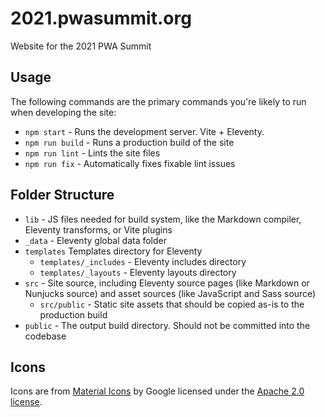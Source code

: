 # 2021.pwasummit.org

Website for the 2021 PWA Summit

## Usage

The following commands are the primary commands you're likely to run when developing the site:

- `npm start` - Runs the development server. Vite + Eleventy.
- `npm run build` - Runs a production build of the site
- `npm run lint` - Lints the site files
- `npm run fix` - Automatically fixes fixable lint issues

## Folder Structure

- `lib` - JS files needed for build system, like the Markdown compiler, Eleventy transforms, or Vite plugins
- `_data` - Eleventy global data folder
- `templates` Templates directory for Eleventy
  - `templates/_includes` - Eleventy includes directory
  - `templates/_layouts` - Eleventy layouts directory
- `src` - Site source, including Eleventy source pages (like Markdown or Nunjucks source) and asset sources (like JavaScript and Sass source)
  - `src/public` - Static site assets that should be copied as-is to the production build
- `public` - The output build directory. Should not be committed into the codebase

## Icons

Icons are from [Material Icons](https://fonts.google.com/icons) by Google licensed under the [Apache 2.0 license](https://www.apache.org/licenses/LICENSE-2.0.html).
